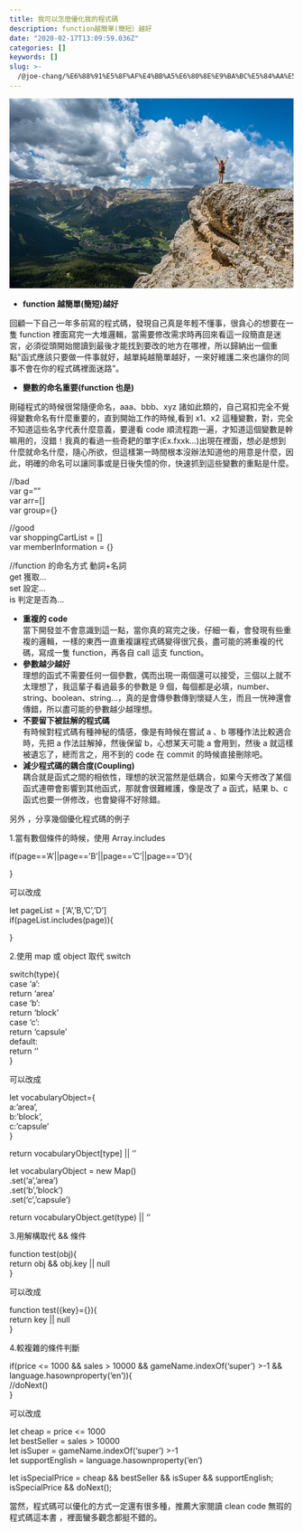 ```yaml
---
title: 我可以怎麼優化我的程式碼
description: function越簡單(簡短）越好
date: "2020-02-17T13:09:59.036Z"
categories: []
keywords: []
slug: >-
  /@joe-chang/%E6%88%91%E5%8F%AF%E4%BB%A5%E6%80%8E%E9%BA%BC%E5%84%AA%E5%8C%96%E6%88%91%E7%9A%84%E7%A8%8B%E5%BC%8F%E7%A2%BC-be0bdfcbdc29
---
```


![](/img/1__lwB__n7DxRX76Ba7Y2kEvkw.jpeg)

- **function 越簡單(簡短)越好**

回顧一下自己一年多前寫的程式碼，發現自己真是年輕不懂事，很貪心的想要在一隻 function 裡面寫完一大堆邏輯，當需要修改需求時再回來看這一段簡直是迷宮，必須從頭開始閱讀到最後才能找到要改的地方在哪裡，所以歸納出一個重點"函式應該只要做一件事就好，越單純越簡單越好，一來好維護二來也讓你的同事不會在你的程式碼裡面迷路"。

- **變數的命名重要(function 也是)**

剛碰程式的時候很常隨便命名，aaa、bbb、xyz 諸如此類的，自己寫扣完全不覺得變數命名有什麼重要的，直到開始工作的時候,看到 x1、x2 這種變數，對，完全不知道這些名字代表什麼意義，要邊看 code 順流程跑一遍，才知道這個變數是幹嘛用的，沒錯！我真的看過一些奇耙的單字(Ex.fxxk…)出現在裡面，想必是想到什麼就命名什麼，隨心所欲，但這樣第一時間根本沒辦法知道他的用意是什麼，因此，明確的命名可以讓同事或是日後失憶的你，快速抓到這些變數的重點是什麼。

//bad  
var g=””  
var arr=\[\]  
var group={}

//good  
var shoppingCartList = \[\]  
var memberInformation = {}

//function 的命名方式 動詞+名詞  
get 獲取…  
set 設定…  
is 判定是否為…

- **重複的 code**  
  當下開發並不會意識到這一點，當你真的寫完之後，仔細一看，會發現有些重複的邏輯，一樣的東西一直重複讓程式碼變得很冗長，盡可能的將重複的代碼，寫成一隻 function，再各自 call 這支 function。
- **參數越少越好**  
  理想的函式不需要任何一個參數，偶而出現一兩個還可以接受，三個以上就不太理想了，我這輩子看過最多的參數是 9 個，每個都是必填，number、string、boolean、string…，真的是會傳參數傳到懷疑人生，而且一恍神還會傳錯，所以盡可能的參數越少越理想。
- **不要留下被註解的程式碼**  
  有時候對程式碼有種神秘的情感，像是有時候在嘗試 a 、b 哪種作法比較適合時，先把 a 作法註解掉，然後保留 b，心想某天可能 a 會用到，然後 a 就這樣被遺忘了，總而言之，用不到的 code 在 commit 的時候直接刪除吧。
- **減少程式碼的耦合度(Coupling)**  
  耦合就是函式之間的相依性，理想的狀況當然是低耦合，如果今天修改了某個函式連帶會影響到其他函式，那就會很難維護，像是改了 a 函式，結果 b、c 函式也要一併修改，也會變得不好除錯。

另外 ，分享幾個優化程式碼的例子

1.當有數個條件的時候，使用 Array.includes

if(page==’A’||page==’B’||page==’C’||page==’D’){

}

可以改成

let pageList = \[‘A’,’B,’C’,’D’\]  
if(pageList.includes(page)){

}

2.使用 map 或 object 取代 switch

switch(type){  
 case ‘a’:  
 return ‘area’  
 case ‘b’:  
 return ‘block’  
 case ‘c’:  
 return ‘capsule’  
 default:  
 return ‘’  
}

可以改成

let vocabularyObject={  
 a:’area’,  
 b:’block’,  
 c:’capsule’  
}

return vocabularyObject\[type\] || ‘’

let vocabularyObject = new Map()  
.set(‘a’,’area’)  
.set(‘b’,’block’)  
.set(‘c’,’capsule’)

return vocabularyObject.get(type) || ‘’

3.用解構取代 && 條件

function test(obj){  
 return obj && obj.key || null  
}

可以改成

function test({key}={}){  
 return key || null  
}

4.較複雜的條件判斷

if(price <= 1000 && sales > 10000 && gameName.indexOf(‘super’) >-1 && language.hasownproperty(‘en’)){  
 //doNext()  
}

可以改成

let cheap = price <= 1000  
let bestSeller = sales > 10000  
let isSuper = gameName.indexOf(‘super’) >-1  
let supportEnglish = language.hasownproperty(‘en’)

let isSpecialPrice = cheap && bestSeller && isSuper && supportEnglish;  
isSpecialPrice && doNext();

當然，程式碼可以優化的方式一定還有很多種，推薦大家閱讀 clean code 無瑕的程式碼這本書 ，裡面蠻多觀念都挺不錯的。
